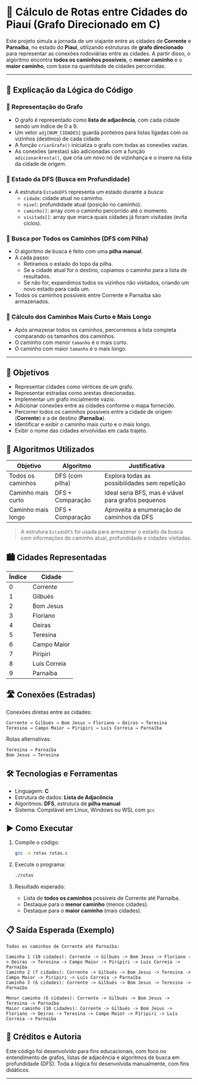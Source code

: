 # 📍 Cálculo de Rotas entre Cidades do Piauí (Grafo Direcionado em C)

Este projeto simula a jornada de um viajante entre as cidades de **Corrente** e **Parnaíba**, no estado do **Piauí**, utilizando estruturas de **grafo direcionado** para representar as conexões rodoviárias entre as cidades. A partir disso, o algoritmo encontra **todos os caminhos possíveis**, o **menor caminho** e o **maior caminho**, com base na quantidade de cidades percorridas.

---

## 🧠 Explicação da Lógica do Código

### 📌 Representação do Grafo

- O grafo é representado como **lista de adjacência**, com cada cidade sendo um índice de 0 a 9.
- Um vetor `adj[NUM_CIDADES]` guarda ponteiros para listas ligadas com os vizinhos (destinos) de cada cidade.
- A função `criarGrafo()` inicializa o grafo com todas as conexões vazias.
- As conexões (arestas) são adicionadas com a função `adicionarAresta()`, que cria um novo nó de vizinhança e o insere na lista da cidade de origem.

### 📌 Estado da DFS (Busca em Profundidade)

- A estrutura `EstadoDFS` representa um estado durante a busca:
  - `cidade`: cidade atual no caminho.
  - `nivel`: profundidade atual (posição no caminho).
  - `caminho[]`: array com o caminho percorrido até o momento.
  - `visitado[]`: array que marca quais cidades já foram visitadas (evita ciclos).

### 📌 Busca por Todos os Caminhos (DFS com Pilha)

- O algoritmo de busca é feito com uma **pilha manual**.
- A cada passo:
  - Retiramos o estado do topo da pilha.
  - Se a cidade atual for o destino, copiamos o caminho para a lista de resultados.
  - Se não for, expandimos todos os vizinhos não visitados, criando um novo estado para cada um.
- Todos os caminhos possíveis entre Corrente e Parnaíba são armazenados.

### 📌 Cálculo dos Caminhos Mais Curto e Mais Longo

- Após armazenar todos os caminhos, percorremos a lista completa comparando os tamanhos dos caminhos.
- O caminho com menor `tamanho` é o mais curto.
- O caminho com maior `tamanho` é o mais longo.

---

## 🎯 Objetivos

- Representar cidades como vértices de um grafo.
- Representar estradas como arestas direcionadas.
- Implementar um grafo inicialmente vazio.
- Adicionar conexões entre as cidades conforme o mapa fornecido.
- Percorrer todos os caminhos possíveis entre a cidade de origem (**Corrente**) e a de destino (**Parnaíba**).
- Identificar e exibir o caminho mais curto e o mais longo.
- Exibir o nome das cidades envolvidas em cada trajeto.

## 🧠 Algoritmos Utilizados

| Objetivo                | Algoritmo        | Justificativa |
|-------------------------|------------------|---------------|
| Todos os caminhos       | DFS (com pilha)  | Explora todas as possibilidades sem repetição |
| Caminho mais curto      | DFS + Comparação | Ideal seria BFS, mas é viável para grafos pequenos |
| Caminho mais longo      | DFS + Comparação | Aproveita a enumeração de caminhos da DFS |

> A estrutura `EstadoDFS` foi usada para armazenar o estado da busca com informações do caminho atual, profundidade e cidades visitadas.

## 🏙️ Cidades Representadas

| Índice | Cidade         |
|--------|----------------|
| 0      | Corrente       |
| 1      | Gilbués        |
| 2      | Bom Jesus      |
| 3      | Floriano       |
| 4      | Oeiras         |
| 5      | Teresina       |
| 6      | Campo Maior    |
| 7      | Piripiri       |
| 8      | Luís Correia   |
| 9      | Parnaíba       |

## 🛣️ Conexões (Estradas)

Conexões diretas entre as cidades:

```
Corrente → Gilbués → Bom Jesus → Floriano → Oeiras → Teresina
Teresina → Campo Maior → Piripiri → Luís Correia → Parnaíba
```

Rotas alternativas:

```
Teresina → Parnaíba
Bom Jesus → Teresina
```

## 🛠️ Tecnologias e Ferramentas

- Linguagem: **C**
- Estrutura de dados: **Lista de Adjacência**
- Algoritmos: **DFS**, estrutura de **pilha manual**
- Sistema: Compilável em Linux, Windows ou WSL com `gcc`

## ▶️ Como Executar

1. Compile o código:
   ```bash
   gcc -o rotas rotas.c
   ```

2. Execute o programa:
   ```bash
   ./rotas
   ```

3. Resultado esperado:
   - Lista de **todos os caminhos** possíveis de Corrente até Parnaíba.
   - Destaque para o **menor caminho** (menos cidades).
   - Destaque para o **maior caminho** (mais cidades).

## 📋 Saída Esperada (Exemplo)

```
Todos os caminhos de Corrente até Parnaíba:

Caminho 1 (10 cidades): Corrente -> Gilbués -> Bom Jesus -> Floriano -> Oeiras -> Teresina -> Campo Maior -> Piripiri -> Luís Correia -> Parnaíba
Caminho 2 (7 cidades): Corrente -> Gilbués -> Bom Jesus -> Teresina -> Campo Maior -> Piripiri -> Luís Correia -> Parnaíba
Caminho 3 (6 cidades): Corrente -> Gilbués -> Bom Jesus -> Teresina -> Parnaíba

Menor caminho (6 cidades): Corrente -> Gilbués -> Bom Jesus -> Teresina -> Parnaíba
Maior caminho (10 cidades): Corrente -> Gilbués -> Bom Jesus -> Floriano -> Oeiras -> Teresina -> Campo Maior -> Piripiri -> Luís Correia -> Parnaíba
```

## 📘 Créditos e Autoria

Este código foi desenvolvido para fins educacionais, com foco no entendimento de grafos, listas de adjacência e algoritmos de busca em profundidade (DFS). Toda a lógica foi desenvolvida manualmente, com fins didáticos.

---
